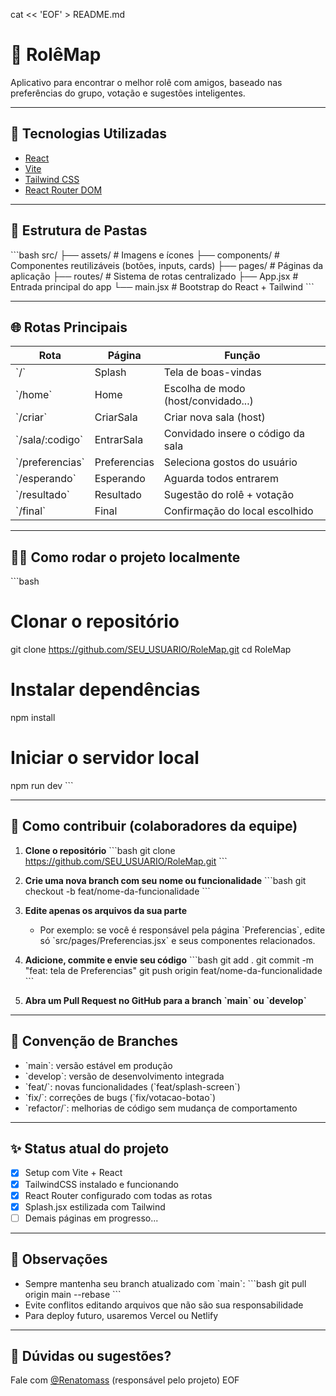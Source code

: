 cat << 'EOF' > README.md
# 🎉 RolêMap

Aplicativo para encontrar o melhor rolê com amigos, baseado nas preferências do grupo, votação e sugestões inteligentes.

---

## 🚀 Tecnologias Utilizadas

- [React](https://reactjs.org/)
- [Vite](https://vitejs.dev/)
- [Tailwind CSS](https://tailwindcss.com/)
- [React Router DOM](https://reactrouter.com/)

---

## 📁 Estrutura de Pastas

\`\`\`bash
src/
├── assets/              # Imagens e ícones
├── components/          # Componentes reutilizáveis (botões, inputs, cards)
├── pages/               # Páginas da aplicação
├── routes/              # Sistema de rotas centralizado
├── App.jsx              # Entrada principal do app
└── main.jsx             # Bootstrap do React + Tailwind
\`\`\`

---

## 🌐 Rotas Principais

| Rota              | Página                       | Função                                 |
|-------------------|------------------------------|----------------------------------------|
| \`/\`             | Splash                       | Tela de boas-vindas                    |
| \`/home\`         | Home                         | Escolha de modo (host/convidado...)   |
| \`/criar\`        | CriarSala                    | Criar nova sala (host)                 |
| \`/sala/:codigo\` | EntrarSala                   | Convidado insere o código da sala      |
| \`/preferencias\` | Preferencias                 | Seleciona gostos do usuário            |
| \`/esperando\`    | Esperando                    | Aguarda todos entrarem                 |
| \`/resultado\`    | Resultado                    | Sugestão do rolê + votação             |
| \`/final\`        | Final                        | Confirmação do local escolhido         |

---

## 🧑‍💻 Como rodar o projeto localmente

\`\`\`bash
# Clonar o repositório
git clone https://github.com/SEU_USUARIO/RoleMap.git
cd RoleMap

# Instalar dependências
npm install

# Iniciar o servidor local
npm run dev
\`\`\`

---

## 🧠 Como contribuir (colaboradores da equipe)

1. **Clone o repositório**
   \`\`\`bash
   git clone https://github.com/SEU_USUARIO/RoleMap.git
   \`\`\`

2. **Crie uma nova branch com seu nome ou funcionalidade**
   \`\`\`bash
   git checkout -b feat/nome-da-funcionalidade
   \`\`\`

3. **Edite apenas os arquivos da sua parte**
   - Por exemplo: se você é responsável pela página \`Preferencias\`, edite só \`src/pages/Preferencias.jsx\` e seus componentes relacionados.

4. **Adicione, commite e envie seu código**
   \`\`\`bash
   git add .
   git commit -m "feat: tela de Preferencias"
   git push origin feat/nome-da-funcionalidade
   \`\`\`

5. **Abra um Pull Request no GitHub para a branch \`main\` ou \`develop\`**

---

## 🧾 Convenção de Branches

- \`main\`: versão estável em produção
- \`develop\`: versão de desenvolvimento integrada
- \`feat/\`: novas funcionalidades (\`feat/splash-screen\`)
- \`fix/\`: correções de bugs (\`fix/votacao-botao\`)
- \`refactor/\`: melhorias de código sem mudança de comportamento

---

## ✨ Status atual do projeto

- [x] Setup com Vite + React
- [x] TailwindCSS instalado e funcionando
- [x] React Router configurado com todas as rotas
- [x] Splash.jsx estilizada com Tailwind
- [ ] Demais páginas em progresso...

---

## 📌 Observações

- Sempre mantenha seu branch atualizado com \`main\`:
  \`\`\`bash
  git pull origin main --rebase
  \`\`\`
- Evite conflitos editando arquivos que não são sua responsabilidade
- Para deploy futuro, usaremos Vercel ou Netlify

---

## 💬 Dúvidas ou sugestões?

Fale com [@Renatomass](https://github.com/Renatomass) (responsável pelo projeto)
EOF
